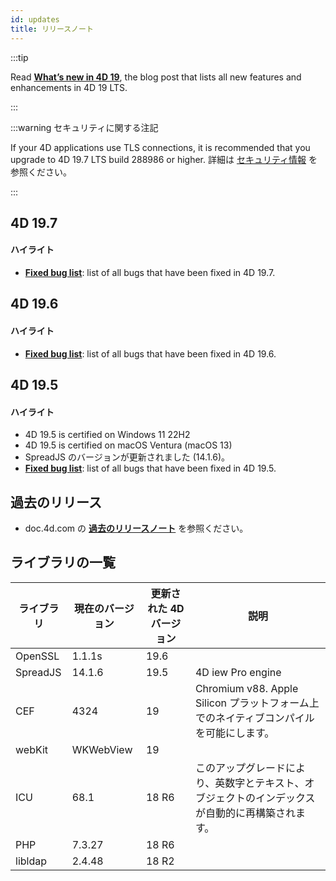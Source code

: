 ```yaml
---
id: updates
title: リリースノート
---
```


:::tip

Read [**What’s new in 4D 19**](https://blog.4d.com/en-whats-new-in-4d-v19/), the blog post that lists all new features and enhancements in 4D 19 LTS.

:::

:::warning セキュリティに関する注記

If your 4D applications use TLS connections, it is recommended that you upgrade to 4D 19.7 LTS build 288986 or higher. 詳細は [セキュリティ情報](https://blog.4d.com/ja/security-bulletin-two-cves-and-how-to-stay-secure/) を参照ください。

:::


## 4D 19.7

#### ハイライト

- [**Fixed bug list**](https://bugs.4d.fr/fixedbugslist?version=19.7): list of all bugs that have been fixed in 4D 19.7.


## 4D 19.6

#### ハイライト

- [**Fixed bug list**](https://bugs.4d.fr/fixedbugslist?version=19.6): list of all bugs that have been fixed in 4D 19.6.


## 4D 19.5

#### ハイライト

- 4D 19.5 is certified on Windows 11 22H2
- 4D 19.5 is certified on macOS Ventura (macOS 13)
- SpreadJS のバージョンが更新されました (14.1.6)。
- [**Fixed bug list**](https://bugs.4d.fr/fixedbugslist?version=19.5): list of all bugs that have been fixed in 4D 19.5.


## 過去のリリース


- doc.4d.com の [**過去のリリースノート**](https://doc.4d.com/4Dv19/4D/19.4/4D-v19x-Release-Notes.100-6044726.ja.html) を参照ください。


## ライブラリの一覧


| ライブラリ    | 現在のバージョン  | 更新された 4D バージョン | 説明                                                        |
| -------- | --------- | -------------- | --------------------------------------------------------- |
| OpenSSL  | 1.1.1s    | 19.6           |                                                           |
| SpreadJS | 14.1.6    | 19.5           | 4D iew Pro engine                                         |
| CEF      | 4324      | 19             | Chromium v88. Apple Silicon プラットフォーム上でのネイティブコンパイルを可能にします。 |
| webKit   | WKWebView | 19             |                                                           |
| ICU      | 68.1      | 18 R6          | このアップグレードにより、英数字とテキスト、オブジェクトのインデックスが自動的に再構築されます。          |
| PHP      | 7.3.27    | 18 R6          |                                                           |
| libldap  | 2.4.48    | 18 R2          |                                                           |

